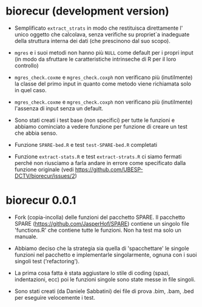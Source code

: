 # biorecur (development version)

* Semplificato `extract_strats` in modo che restituisca direttamente l' unico oggetto che calcolava, senza verifiche su propriet`a inadeguate della struttura interna dei dati (che prescinono dal suo scopo).

* `mgres` e i suoi metodi non hanno più `NULL` come default per i propri input (in modo da sfruttare le caratteristiche intrinseche di R per il loro controllo)

* `mgres_check.coxme` e `mgres_check.coxph` non verificano più (inutilmente) la classe del primo input in quanto come metodo viene richiamata solo in quel caso.

* `mgres_check.coxme` e `mgres_check.coxph` non verificano più (inutilmente) l'assenza di input senza un default.

* Sono stati creati i test base (non specifici) per tutte le funzioni e abbiamo cominciato a vedere funzione per funzione di creare un test che abbia senso.

* Funzione `SPARE-bed.R` e test `test-SPARE-bed.R` completati

* Funzione `extract-stats.R` e test `extract-strats.R` ci siamo fermati perché non riusciamo a farla andare in errore come specificato dalla funzione originale (vedi https://github.com/UBESP-DCTV/biorecur/issues/2)


# biorecur 0.0.1

* Fork (copia-incolla) delle funzioni del pacchetto SPARE. Il pacchetto SPARE (https://github.com/JasperHof/SPARE) contiene un singolo file 'functions.R' che contiene tutte le funzioni. Non ha test ma solo un manuale.

* Abbiamo deciso che la strategia sia quella di 'spacchettare' le singole funzioni nel pacchetto e implementarle singolarmente, ognuna con i suoi singoli test ('refactoring').

* La prima cosa fatta è stata aggiustare lo stile di coding (spazi, indentazioni, ecc) poi le funzioni singole sono state messe in file singoli.

* Sono stati creati (da Daniele Sabbatini) dei file di prova .bim, .bam, .bed per eseguire velocemente i test.





